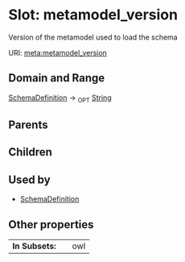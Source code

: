 
# Slot: metamodel_version


Version of the metamodel used to load the schema

URI: [meta:metamodel_version](https://w3id.org/biolink/biolinkml/meta/metamodel_version)


## Domain and Range

[SchemaDefinition](SchemaDefinition.md) ->  <sub>OPT</sub> [String](types/String.md)

## Parents


## Children


## Used by

 * [SchemaDefinition](SchemaDefinition.md)

## Other properties

|  |  |  |
| --- | --- | --- |
| **In Subsets:** | | owl |

